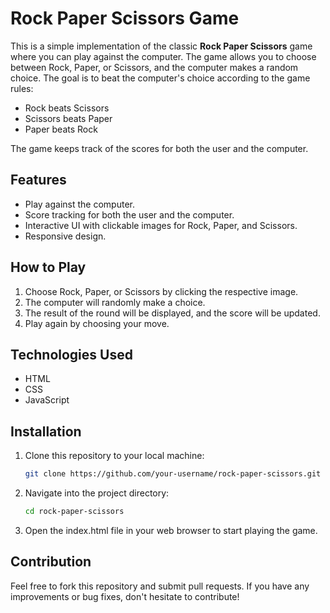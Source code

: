 # Rock Paper Scissors Game

This is a simple implementation of the classic **Rock Paper Scissors** game where you can play against the computer. The game allows you to choose between Rock, Paper, or Scissors, and the computer makes a random choice. The goal is to beat the computer's choice according to the game rules:

- Rock beats Scissors
- Scissors beats Paper
- Paper beats Rock

The game keeps track of the scores for both the user and the computer.

## Features
- Play against the computer.
- Score tracking for both the user and the computer.
- Interactive UI with clickable images for Rock, Paper, and Scissors.
- Responsive design.

## How to Play
1. Choose Rock, Paper, or Scissors by clicking the respective image.
2. The computer will randomly make a choice.
3. The result of the round will be displayed, and the score will be updated.
4. Play again by choosing your move.

## Technologies Used
- HTML
- CSS
- JavaScript

## Installation

1. Clone this repository to your local machine:
   ```bash
   git clone https://github.com/your-username/rock-paper-scissors.git

2. Navigate into the project directory:
   ```bash
   cd rock-paper-scissors

3. Open the index.html file in your web browser to start playing the game.


## Contribution
Feel free to fork this repository and submit pull requests. If you have any improvements or bug fixes, don't hesitate to contribute!

